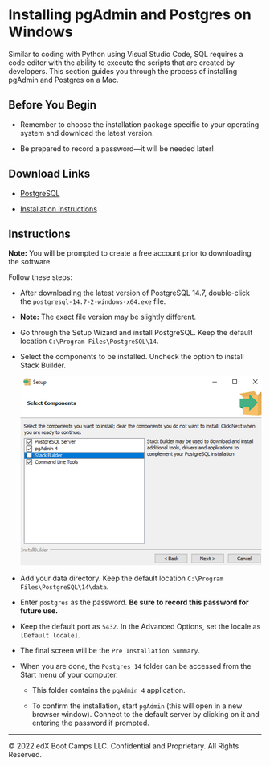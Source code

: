 # Installing pgAdmin and Postgres on Windows

Similar to coding with Python using Visual Studio Code, SQL requires a code editor with the ability to execute the scripts that are created by developers. This section guides you through the process of installing pgAdmin and Postgres on a Mac.

## Before You Begin

* Remember to choose the installation package specific to your operating system and download the latest version.

* Be prepared to record a password—it will be needed later!

## Download Links

* [PostgreSQL](https://www.enterprisedb.com/downloads/postgresql)

* [Installation Instructions](https://www.enterprisedb.com/docs/supported-open-source/postgresql/installer/02_installing_postgresql_with_the_graphical_installation_wizard/windows/)

## Instructions

**Note:** You will be prompted to create a free account prior to downloading the software.

Follow these steps:

* After downloading the latest version of PostgreSQL 14.7, double-click the `postgresql-14.7-2-windows-x64.exe` file.

* **Note:** The exact file version may be slightly different.

* Go through the Setup Wizard and install PostgreSQL. Keep the default location `C:\Program Files\PostgreSQL\14`.

* Select the components to be installed. Uncheck the option to install Stack Builder.

  ![stack_builder.png](./Images/stack_builder_pc.png)

* Add your data directory. Keep the default location `C:\Program Files\PostgreSQL\14\data`.

* Enter `postgres` as the password. **Be sure to record this password for future use.**

* Keep the default port as `5432`. In the Advanced Options, set the locale as  `[Default locale]`.

* The final screen will be the `Pre Installation Summary`.

* When you are done, the `Postgres 14` folder can be accessed from the Start menu of your computer.

  * This folder contains the `pgAdmin 4` application.

  * To confirm the installation, start `pgAdmin` (this will open in a new browser window). Connect to the default server by clicking on it and entering the password if prompted.

- - -

© 2022 edX Boot Camps LLC. Confidential and Proprietary. All Rights Reserved.
